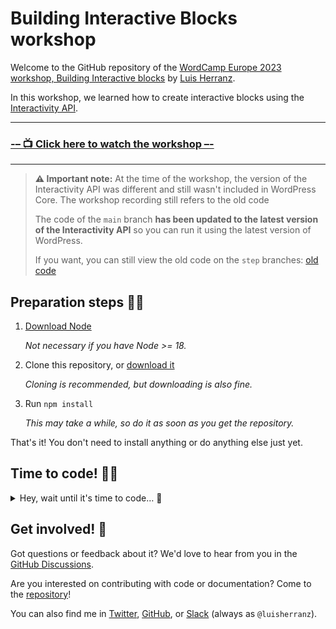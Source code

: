 # Building Interactive Blocks workshop

Welcome to the GitHub repository of the [WordCamp Europe 2023 workshop, Building Interactive blocks](https://europe.wordcamp.org/2023/session/building-interactive-blocks-a-step-by-step-workshop/) by [Luis Herranz](https://twitter.com/luisherranz).

In this workshop, we learned how to create interactive blocks using the [Interactivity API](https://make.wordpress.org/core/2023/03/30/proposal-the-interactivity-api-a-better-developer-experience-in-building-interactive-blocks/).

---

### [-– 📺 Click here to watch the workshop –-](https://wordpress.tv/2023/10/01/building-interactive-blocks-a-step-by-step-workshop/)

---

> **⚠️ Important note:** At the time of the workshop, the version of the Interactivity API was different and still wasn't included in WordPress Core. The workshop recording still refers to the old code
>
> The code of the `main` branch **has been updated to the latest version of the Interactivity API** so you can run it using the latest version of WordPress.
>
> If you want, you can still view the old code on the `step` branches: [old code](https://github.com/luisherranz/wceu2023/commits/step22/)

## Preparation steps 🧑‍🍳

1. [Download Node](https://nodejs.org/)

    _Not necessary if you have Node >= 18._

2. Clone this repository, or [download it](https://github.com/luisherranz/wceu23/archive/refs/heads/step0.zip)

    _Cloning is recommended, but downloading is also fine._

3. Run `npm install`

    _This may take a while, so do it as soon as you get the repository._

That's it! You don't need to install anything or do anything else just yet.

## Time to code! 🧑‍💻

<details>
  <summary>Hey, wait until it's time to code… 🤫</summary>

\
Is time to code? Ok, let's go!

### Start the project 🚀

1. Run `npm start`
2. Go to `localhost:8881`

That's it 💥

### How to follow the workshop 🧐

The workshop is divided in steps.

You can…

1.  **Write all the code**

    _Not recommended unless you are already familiar with the Interactivity API._

2.  **Copy and paste the [code snippets of each step from here](https://github.com/luisherranz/wceu23/commits/step-22)**

    _Only recommended if you are familiar with block development._

3.  **Use `git` to move through the steps**

    _The easiest one! Good to follow along even if you're not familiar with block development._

    _To move through the steps, you can use this command:_

    -   `git checkout step0`
    -   `git checkout step1`
    -   ...

**Important**: you can see [the changes of each step here](https://github.com/luisherranz/wceu23/commits/step-22).

</details>

## Get involved! 🦸

Got questions or feedback about it? We'd love to hear from you in the [GitHub Discussions](https://github.com/WordPress/gutenberg/discussions).

Are you interested on contributing with code or documentation? Come to the [repository](https://github.com/WordPress/gutenberg)!

You can also find me in [Twitter](https://twitter.com/luisherranz), [GitHub](https://github.com/luisherranz/), or [Slack](https://wordpress.slack.com/client/T024MFP4J/D1KL49H6D) (always as `@luisherranz`).
